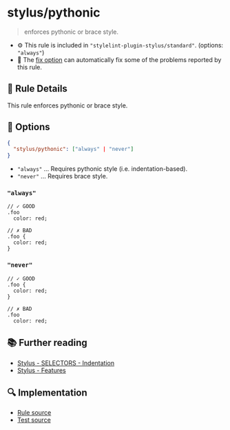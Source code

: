# stylus/pythonic

> enforces pythonic or brace style.

- :gear: This rule is included in `"stylelint-plugin-stylus/standard"`. (options: `"always"`)
- :wrench: The [fix option](https://stylelint.io/user-guide/usage/options#fix) can automatically fix some of the problems reported by this rule.

## :book: Rule Details

This rule enforces pythonic or brace style.

## :wrench: Options

```json
{
  "stylus/pythonic": ["always" | "never"]
}
```

- `"always"` ... Requires pythonic style (i.e. indentation-based).
- `"never"` ... Requires brace style.

### `"always"`

```styl
// ✓ GOOD
.foo
  color: red;

// ✗ BAD
.foo {
  color: red;
}
```

### `"never"`

```styl
// ✓ GOOD
.foo {
  color: red;
}

// ✗ BAD
.foo
  color: red;
```

## :books: Further reading

- [Stylus - SELECTORS - Indentation]
- [Stylus - Features]

[Stylus - Features]: https://stylus-lang.com/#features
[Stylus - SELECTORS - Indentation]: https://stylus-lang.com/docs/selectors.html#indentation

## :mag: Implementation

- [Rule source](https://github.com/ota-meshi/stylelint-plugin-stylus/blob/master/lib/rules/pythonic.js)
- [Test source](https://github.com/ota-meshi/stylelint-plugin-stylus/blob/master/tests/lib/rules/pythonic.js)
